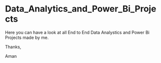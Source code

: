 # Data_Analytics_and_Power_Bi_Projects

Here you can have a look at all End to End Data Analystics and Power Bi Projects made by me.

Thanks,

Aman
